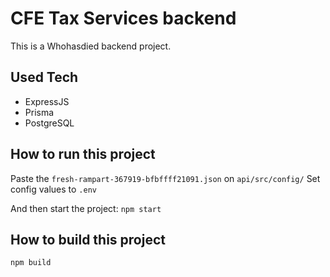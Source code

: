 # CFE Tax Services backend

This is a Whohasdied backend project.

## Used Tech

- ExpressJS
- Prisma
- PostgreSQL

## How to run this project

Paste the `fresh-rampart-367919-bfbffff21091.json` on `api/src/config/`
Set config values to `.env`

And then start the project:
`npm start`

## How to build this project

`npm build`
